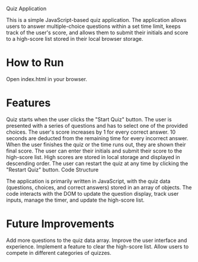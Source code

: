 Quiz Application

This is a simple JavaScript-based quiz application. The application allows users to answer multiple-choice questions within a set time limit, keeps track of the user's score, and allows them to submit their initials and score to a high-score list stored in their local browser storage.

# How to Run

Open index.html in your browser.
# Features

Quiz starts when the user clicks the "Start Quiz" button.
The user is presented with a series of questions and has to select one of the provided choices.
The user's score increases by 1 for every correct answer.
10 seconds are deducted from the remaining time for every incorrect answer.
When the user finishes the quiz or the time runs out, they are shown their final score.
The user can enter their initials and submit their score to the high-score list.
High scores are stored in local storage and displayed in descending order.
The user can restart the quiz at any time by clicking the "Restart Quiz" button.
Code Structure

The application is primarily written in JavaScript, with the quiz data (questions, choices, and correct answers) stored in an array of objects. The code interacts with the DOM to update the question display, track user inputs, manage the timer, and update the high-score list.


# Future Improvements

Add more questions to the quiz data array.
Improve the user interface and experience.
Implement a feature to clear the high-score list.
Allow users to compete in different categories of quizzes.



